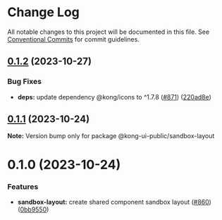 # Change Log

All notable changes to this project will be documented in this file.
See [Conventional Commits](https://conventionalcommits.org) for commit guidelines.

## [0.1.2](https://github.com/Kong/public-ui-components/compare/@kong-ui-public/sandbox-layout@0.1.1...@kong-ui-public/sandbox-layout@0.1.2) (2023-10-27)


### Bug Fixes

* **deps:** update dependency @kong/icons to ^1.7.8 ([#871](https://github.com/Kong/public-ui-components/issues/871)) ([220ad8e](https://github.com/Kong/public-ui-components/commit/220ad8e291ae0c1bd4405383677d46310d2b1c6d))





## [0.1.1](https://github.com/Kong/public-ui-components/compare/@kong-ui-public/sandbox-layout@0.1.0...@kong-ui-public/sandbox-layout@0.1.1) (2023-10-24)

**Note:** Version bump only for package @kong-ui-public/sandbox-layout





# 0.1.0 (2023-10-24)


### Features

* **sandbox-layout:** create shared component sandbox layout ([#860](https://github.com/Kong/public-ui-components/issues/860)) ([0bb9550](https://github.com/Kong/public-ui-components/commit/0bb95505c4c86e172b84514c6a984e1d158be397))
